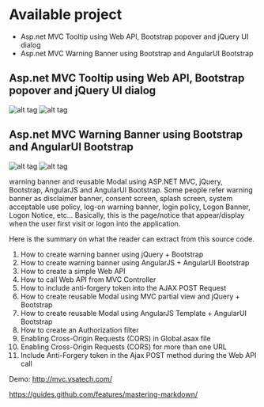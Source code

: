 # Available project

* Asp.net MVC Tooltip using Web API, Bootstrap popover and jQuery UI dialog
* Asp.net MVC Warning Banner using Bootstrap and AngularUI Bootstrap

## Asp.net MVC Tooltip using Web API, Bootstrap popover and jQuery UI dialog

![alt tag](https://blog.ysatech.com/images/tooltip/boostrap_pop.PNG)
![alt tag](https://blog.ysatech.com/images/tooltip/jquery_ui.PNG)


## Asp.net MVC Warning Banner using Bootstrap and AngularUI Bootstrap

![alt tag](http://images.ysatech.com/securityBanner/wb.png)
![alt tag](http://images.ysatech.com/securityBanner/wb_ng.png)

warning banner and reusable Modal using ASP.NET MVC, jQuery, Bootstrap, AngularJS and AngularUI Bootstrap. 
Some people refer warning banner as disclaimer banner, consent screen, splash screen, system acceptable use policy, log-on warning banner, login policy, 
Logon Banner, Logon Notice, etc... 
Basically, this is the page/notice that appear/display when the user first visit or logon into the application. 

Here is the summary on what the reader can extract from this source code.

1.	How to create warning banner using jQuery + Bootstrap 
2.	How to create warning banner using AngularJS + AngularUI Bootstrap
3.	How to create a simple Web API
4.	How to call Web API from MVC Controller
5.	How to include anti-forgery token into the AJAX POST Request
6.	How to create reusable Modal using MVC partial view and jQuery + Bootstrap 
7.	How to create reusable Modal using AngularJS Template + AngularUI Bootstrap
8.	How to create an Authorization filter 
9.  Enabling Cross-Origin Requests (CORS) in Global.asax file
10. Enabling Cross-Origin Requests (CORS) for more than one URL
11. Include Anti-Forgery token in the Ajax POST method during the Web API call

Demo: http://mvc.ysatech.com/



https://guides.github.com/features/mastering-markdown/ 